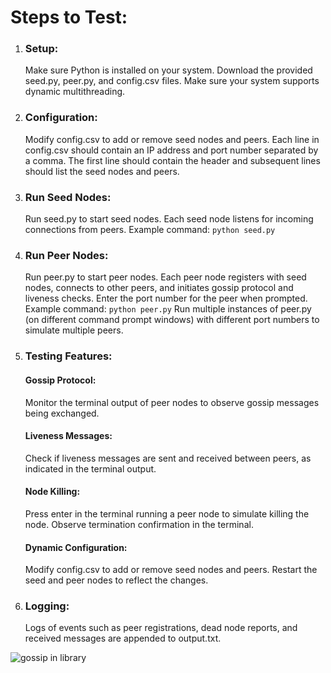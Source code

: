 <h1>Steps to Test:</h1>

<ol>
<li>
<h3>Setup:</h3>

Make sure Python is installed on your system.
Download the provided seed.py, peer.py, and config.csv files.
Make sure your system supports dynamic multithreading.

</li>

<li>
<h3>Configuration:</h3>

Modify config.csv to add or remove seed nodes and peers.
Each line in config.csv should contain an IP address and port number separated by a comma. The first line should contain the header and subsequent lines should list the seed nodes and peers.
</li>


<li>
<h3>Run Seed Nodes:</h3>

Run seed.py to start seed nodes. Each seed node listens for incoming connections from peers.
Example command: <code>python seed.py</code>
</li>

<li>
<h3>Run Peer Nodes:</h3>

Run peer.py to start peer nodes. Each peer node registers with seed nodes, connects to other peers, and initiates gossip protocol and liveness checks.
Enter the port number for the peer when prompted.
Example command: <code>python peer.py</code>
Run multiple instances of peer.py (on different command prompt windows) with different port numbers to simulate multiple peers.
</li>

<li>
<h3>Testing Features:</h3>

<h4>Gossip Protocol:</h4> Monitor the terminal output of peer nodes to observe gossip messages being exchanged.
<h4>Liveness Messages:</h4> Check if liveness messages are sent and received between peers, as indicated in the terminal output.
<h4>Node Killing:</h4> Press enter in the terminal running a peer node to simulate killing the node. Observe termination confirmation in the terminal.
<h4>Dynamic Configuration:</h4> Modify config.csv to add or remove seed nodes and peers. Restart the seed and peer nodes to reflect the changes.

<li>
<h3>Logging:</h3>

Logs of events such as peer registrations, dead node reports, and received messages are appended to output.txt.
</li>

</ol>

![gossip in library](https://github.com/user-attachments/assets/3deed94d-9e09-4d13-957a-5a27a15c183c)




